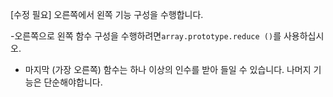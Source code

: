 [수정 필요]
오른쪽에서 왼쪽 기능 구성을 수행합니다.

-오른쪽으로 왼쪽 함수 구성을 수행하려면`array.prototype.reduce ()`를 사용하십시오.
- 마지막 (가장 오른쪽) 함수는 하나 이상의 인수를 받아 들일 수 있습니다. 나머지 기능은 단순해야합니다.